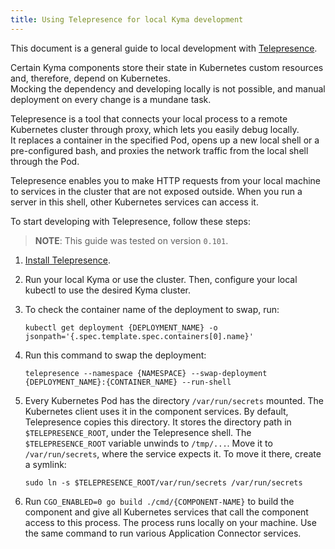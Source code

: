 ```yaml
---
title: Using Telepresence for local Kyma development
---
```


This document is a general guide to local development with [Telepresence](https://www.telepresence.io/).

Certain Kyma components store their state in Kubernetes custom resources and, therefore, depend on Kubernetes.    
Mocking the dependency and developing locally is not possible, and manual deployment on every change is a mundane task.  

Telepresence is a tool that connects your local process to a remote Kubernetes cluster through proxy, which lets you easily debug locally.  
It replaces a container in the specified Pod, opens up a new local shell or a pre-configured bash, and proxies the network traffic from the local shell through the Pod. 

Telepresence enables you to make HTTP requests from your local machine to services in the cluster that are not exposed outside. When you run a server in this shell, other Kubernetes services can access it. 

To start developing with Telepresence, follow these steps:
> **NOTE**: This guide was tested on version `0.101`.

1. [Install Telepresence](https://www.telepresence.io/reference/install).

2. Run your local Kyma or use the cluster. Then, configure your local kubectl to use the desired Kyma cluster. 

3. To check the container name of the deployment to swap, run:

	```
	kubectl get deployment {DEPLOYMENT_NAME} -o jsonpath='{.spec.template.spec.containers[0].name}'
	```

4. Run this command to swap the deployment: 

	```
	telepresence --namespace {NAMESPACE} --swap-deployment {DEPLOYMENT_NAME}:{CONTAINER_NAME} --run-shell
	```

4. Every Kubernetes Pod has the directory `/var/run/secrets` mounted. The Kubernetes client uses it in the component services. By default, Telepresence copies this directory. It stores the directory path in `$TELEPRESENCE_ROOT`, under the Telepresence shell. The `$TELEPRESENCE_ROOT` variable unwinds to `/tmp/...`. Move it to `/var/run/secrets`, where the service expects it. To move it there, create a symlink:
	```
	sudo ln -s $TELEPRESENCE_ROOT/var/run/secrets /var/run/secrets
	```

5. Run `CGO_ENABLED=0 go build ./cmd/{COMPONENT-NAME}` to build the component and give all Kubernetes services that call the component access to this process. The process runs locally on your machine. Use the same command to run various Application Connector services.
